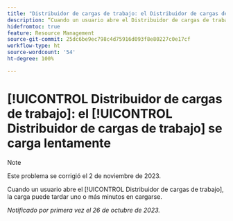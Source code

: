 ```yaml
---
title: "Distribuidor de cargas de trabajo: el Distribuidor de cargas de trabajo se carga lentamente"
description: “Cuando un usuario abre el Distribuidor de cargas de trabajo, la carga puede tardar uno o más minutos en completarse”.
hidefromtoc: true
feature: Resource Management
source-git-commit: 25dc6be9ec798c4d75916d093f8e80227c0e17cf
workflow-type: ht
source-wordcount: '54'
ht-degree: 100%

---
```



# [!UICONTROL Distribuidor de cargas de trabajo]: el [!UICONTROL Distribuidor de cargas de trabajo] se carga lentamente

>[!NOTE]
>
>Este problema se corrigió el 2 de noviembre de 2023.

Cuando un usuario abre el [!UICONTROL Distribuidor de cargas de trabajo], la carga puede tardar uno o más minutos en cargarse.

_Notificado por primera vez el 26 de octubre de 2023._

